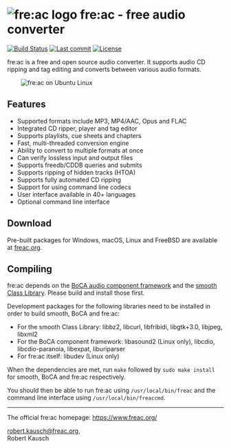 # ![fre:ac logo](https://freac.org/images/stories/freac_icon_smaller.png) fre:ac - free audio converter
[![Build Status](https://travis-ci.com/enzo1982/freac.svg?branch=master)](https://travis-ci.com/enzo1982/freac) [![Last commit](https://img.shields.io/github/last-commit/enzo1982/freac.svg)](https://github.com/enzo1982/freac/commits/master) [![License](https://img.shields.io/github/license/enzo1982/freac.svg)](https://github.com/enzo1982/freac/blob/master/COPYING)

fre:ac is a free and open source audio converter. It supports audio CD ripping and tag editing and converts between various audio formats.

&nbsp;&nbsp;&nbsp;&nbsp;&nbsp;&nbsp;&nbsp;&nbsp;![fre:ac on Ubuntu Linux](https://freac.org/images/freac-ubuntu.png)

## Features
- Supported formats include MP3, MP4/AAC, Opus and FLAC
- Integrated CD ripper, player and tag editor
- Supports playlists, cue sheets and chapters
- Fast, multi-threaded conversion engine
- Ability to convert to multiple formats at once
- Can verify lossless input and output files
- Supports freedb/CDDB queries and submits
- Supports ripping of hidden tracks (HTOA)
- Supports fully automated CD ripping
- Support for using command line codecs
- User interface available in 40+ languages
- Optional command line interface

## Download
Pre-built packages for Windows, macOS, Linux and FreeBSD are available at [freac.org](https://freac.org/latest-snapshot/).

## Compiling
fre:ac depends on the [BoCA audio component framework](https://github.com/enzo1982/boca/) and the [smooth Class Library](https://github.com/enzo1982/smooth/). Please build and install those first.

Development packages for the following libraries need to be installed in order to build smooth, BoCA and fre:ac:

- For the smooth Class Library: libbz2, libcurl, libfribidi, libgtk+3.0, libjpeg, libxml2
- For the BoCA component framework: libasound2 (Linux only), libcdio, libcdio-paranoia, libexpat, liburiparser
- For fre:ac itself: libudev (Linux only)

When the dependencies are met, run `make` followed by `sudo make install` for smooth, BoCA and fre:ac respectively.

You should then be able to run fre:ac using `/usr/local/bin/freac` and the command line interface using `/usr/local/bin/freaccmd`.

----
The official fre:ac homepage: https://www.freac.org/

robert.kausch@freac.org,  
Robert Kausch
